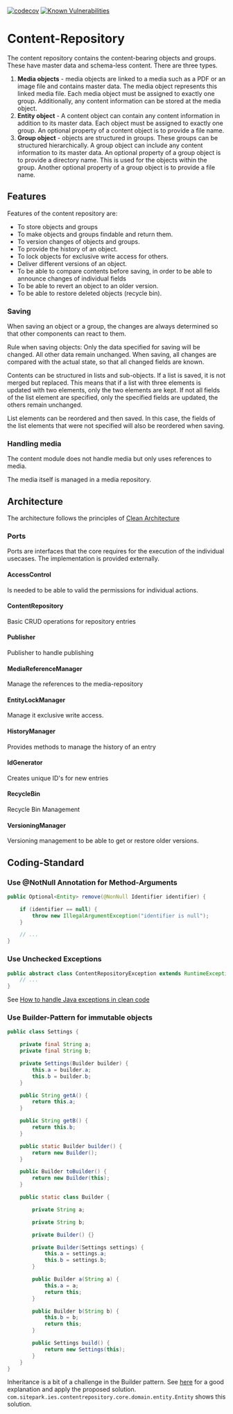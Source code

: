 [![codecov](https://codecov.io/gh/sitepark/ies-contentrepository-core/graph/badge.svg?token=AKQ68GKS9T)](https://codecov.io/gh/sitepark/ies-contentrepository-core)
[![Known Vulnerabilities](https://snyk.io/test/github/sitepark/ies-contentrepository-core/badge.svg)](https://snyk.io/test/github/sitepark/ies-contentrepository-core)

# Content-Repository

The content repository contains the content-bearing objects and groups. These have master data and schema-less content. There are three types.

1. **Media objects** - media objects are linked to a media such as a PDF or an image file and contains master data. The media object represents this linked media file. Each media object must be assigned to exactly one group. Additionally, any content information can be stored at the media object.
2. **Entity object** - A content object can contain any content information in addition to its master data. Each object must be assigned to exactly one group. An optional property of a content object is to provide a file name.
3. **Group object** - objects are structured in groups. These groups can be structured hierarchically. A group object can include any content information to its master data.  An optional property of a group object is to provide a directory name. This is used for the objects within the group. Another optional property of a group object is to provide a file name.

## Features

Features of the content repository are:

* To store objects and groups
* To make objects and groups findable and return them.
* To version changes of objects and groups.
* To provide the history of an object.
* To lock objects for exclusive write access for others.
* Deliver different versions of an object.
* To be able to compare contents before saving, in order to be able to announce changes of individual fields
* To be able to revert an object to an older version.
* To be able to restore deleted objects (recycle bin).

### Saving

When saving an object or a group, the changes are always determined so that other components can react to them.

Rule when saving objects:
Only the data specified for saving will be changed. All other data remain unchanged.
When saving, all changes are compared with the actual state, so that all changed fields are known.

Contents can be structured in lists and sub-objects. If a list is saved, it is not merged but replaced. This means that if a list with three elements is updated with two elements, only the two elements are kept. If not all fields of the list element are specified, only the specified fields are updated, the others remain unchanged.

List elements can be reordered and then saved. In this case, the fields of the list elements that were not specified will also be reordered when saving.

### Handling media

The content module does not handle media but only uses references to media.

The media itself is managed in a media repository.

## Architecture

The architecture follows the principles of [Clean Architecture](https://blog.cleancoder.com/uncle-bob/2012/08/13/the-clean-architecture.html)

### Ports

Ports are interfaces that the core requires for the execution of the individual usecases. The implementation is provided externally.

#### AccessControl

Is needed to be able to valid the permissions for individual actions.

#### ContentRepository

Basic CRUD operations for repository entries

#### Publisher

Publisher to handle publishing

#### MediaReferenceManager

Manage the references to the media-repository

#### EntityLockManager

Manage it exclusive write access.

#### HistoryManager

Provides methods to manage the history of an entry

#### IdGenerator

Creates unique ID's for new entries

#### RecycleBin

Recycle Bin Management

#### VersioningManager

Versioning management to be able to get or restore older versions.


## Coding-Standard

### Use @NotNull Annotation for Method-Arguments

```java
public Optional<Entity> remove(@NonNull Identifier identifier) {

	if (identifier == null) {
		throw new IllegalArgumentException("identifier is null");
	}

	// ...
}
```

### Use Unchecked Exceptions

```java
public abstract class ContentRepositoryException extends RuntimeException {
	// ...
}
```

See [How to handle Java exceptions in clean code](https://ahmadatwi.me/2017/01/20/how-to-handle-java-exceptions-in-clean-code-part-1/)

### Use Builder-Pattern for immutable objects

```java
public class Settings {

	private final String a;
	private final String b;

	private Settings(Builder builder) {
		this.a = builder.a;
		this.b = builder.b;
	}

	public String getA() {
		return this.a;
	}

	public String getB() {
		return this.b;
	}

	public static Builder builder() {
		return new Builder();
	}

	public Builder toBuilder() {
		return new Builder(this);
	}

	public static class Builder {

		private String a;

		private String b;

		private Builder() {}

		private Builder(Settings settings) {
			this.a = settings.a;
			this.b = settings.b;
		}

		public Builder a(String a) {
			this.a = a;
			return this;
		}

		public Builder b(String b) {
			this.b = b;
			return this;
		}

		public Settings build() {
			return new Settings(this);
		}
	}
}
```

Inheritance is a bit of a challenge in the Builder pattern. See [here](https://github.com/rtenhove/eg-builder-inheritance) for a good explanation and apply the proposed solution. `com.sitepark.ies.contentrepository.core.domain.entity.Entity` shows this solution.
